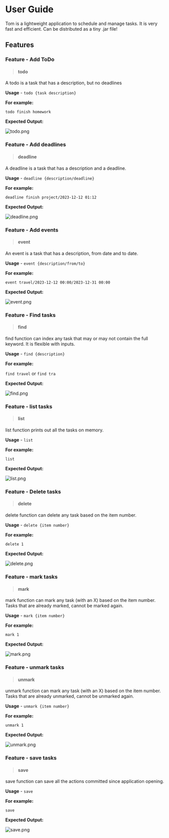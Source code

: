 # User Guide
Tom is a lightweight application to schedule and manage tasks. It is very fast and efficient. Can be distributed as a tiny .jar file!

## Features

### Feature - Add ToDo
> #### todo 
A todo is a task that has a description, but no deadlines

**Usage** - `todo {task description}`

**For example:**

`todo finish homework`

**Expected Output:**

![todo.png](images/todo.png)

### Feature - Add deadlines
>#### deadline

A deadline is a task that has a description and a deadline.

**Usage** - `deadline {description/deadline}`

**For example:**

`deadline finish project/2023-12-12 01:12`

**Expected Output:**

![deadline.png](images/deadline.png)

### Feature - Add events
>#### event

An event is a task that has a description, from date and to date.

**Usage** - `event {description/from/to}`

**For example:**

`event travel/2023-12-12 00:00/2023-12-31 00:00`

**Expected Output:**

![event.png](images/event.png)

### Feature - Find tasks
>#### find

find function can index any task that may or may not contain the full keyword. It is flexible with inputs.

**Usage** - `find {description}`

**For example:**

`find travel` or `find tra` 

**Expected Output:**

![find.png](images/find.png)
### Feature - list tasks
>#### list

list function prints out all the tasks on memory.

**Usage** - `list`

**For example:**

`list`

**Expected Output:**

![list.png](images/list.png)
### Feature - Delete tasks
>#### delete

delete function can delete any task based on the item number.

**Usage** - `delete {item number}`

**For example:**

`delete 1`

**Expected Output:**

![delete.png](images/delete.png)

### Feature - mark tasks
>#### mark

mark function can mark any task (with an X) based on the item number.
Tasks that are already marked, cannot be marked again.

**Usage** - `mark {item number}`

**For example:**

`mark 1`

**Expected Output:**

![mark.png](images/mark.png)

### Feature - unmark tasks
>#### unmark

unmark function can mark any task (with an X) based on the item number.
Tasks that are already unmarked, cannot be unmarked again.

**Usage** - `unmark {item number}`

**For example:**

`unmark 1`

**Expected Output:**

![unmark.png](images/unmark.png)

### Feature - save tasks
>#### save

save function can save all the actions committed since application opening.

**Usage** - `save`

**For example:**

`save`

**Expected Output:**

![save.png](images/save.png)